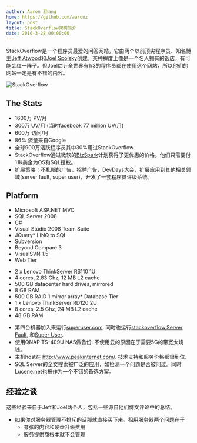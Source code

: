 ```yaml
---
author: Aaron Zhang
home: https://github.com/aaronz
layout: post
title: StackOverflow架构简介
date: 2016-3-28 00:00:00
---
```


StackOverflow是一个程序员最爱的问答网站。它由两个以前顶尖程序员、知名博主[Jeff Atwood](http://www.codinghorror.com/blog/)和[Joel Spolsky](http://www.joelonsoftware.com/)创建。某种程度上像是一个名人拥有的饭店，有可能会红一阵子。但Joel估计全世界有1/3的程序员都在使用这个网站，所以他们的网站一定是有不错的内容。  

![StackOverflow](/assets/images/posts/stackoverflow-logo.png)

<!--more-->

## The Stats

- 1600万 PV/月
- 300万 UV/月 (当时facebook 77 million UV/月)
- 600万 访问/月
- 86% 流量来自Google
- 全球900万活跃程序员其中30%用过StackOverflow.
- StackOverflow通过微软的[BizSpark](http://www.microsoft.com/BizSpark)计划获得了更优惠的价格。他们只需要付11K美金为OS和SQL授权。
- 扩展策略：不扎眼的广告，招聘广告，DevDays大会，扩展应用到其他相关领域(server fault, super user)，开发了一套程序员评级系统。

## Platform

*   Microsoft ASP.NET MVC
*   SQL Server 2008
*   C#
*   Visual Studio 2008 Team Suite
*   JQuery*   LINQ to SQL
*   Subversion
*   Beyond Compare 3
*   VisualSVN 1.5
*   Web Tier  

- 2 x Lenovo ThinkServer RS110 1U  
- 4 cores, 2.83 Ghz, 12 MB L2 cache  
- 500 GB datacenter hard drives, mirrored  
- 8 GB RAM  
- 500 GB RAID 1 mirror array*   Database Tier  
- 1 x Lenovo ThinkServer RD120 2U  
- 8 cores, 2.5 Ghz, 24 MB L2 cache  
- 48 GB RAM


*   第四台机器加入来运行[superuser.com](http://superuser.com). 同时也运行[stackoverflow](http://stackoverflow.com),[Server Fault](http://serverfault.com/), 和[Super User](http://superuser.com/).
*   使用QNAP TS-409U NAS做备份. 不使用云的原因在于需要5G的带宽太烧钱。
*   主机host在 http://www.peakinternet.com/. 技术支持和服务价格都很到位.
*   SQL Server的全文搜索被广泛的应用，如检测一个问题是否被问过。同时Lucene.net也被作为一个不错的备选方案。  

## 经验之谈

这些经验来自于Jeff和Joel两个人，包括一些源自他们博文评论中的总结。

* 如果你对服务器管理不排斥的话那就直接买下来。租用服务器两个问题在于
	- 夸张的内容和硬盘升级费用
	- 服务提供商根本就不会管理


